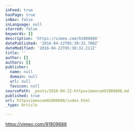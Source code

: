 ```yaml
---
inFeed: true
hasPage: true
inNav: false
inLanguage: null
starred: false
keywords: []
description: 'https://vimeo.com/91809688'
datePublished: '2016-04-22T05:30:32.700Z'
dateModified: '2016-04-22T05:30:32.211Z'
title: ''
author: []
authors: []
publisher:
  name: null
  domain: null
  url: null
  favicon: null
sourcePath: _posts/2016-04-22-httpsvimeocom91809688.md
published: true
url: httpsvimeocom91809688/index.html
_type: Article

---
```

https://vimeo.com/91809688